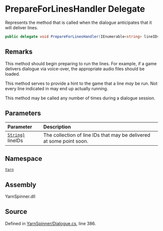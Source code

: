 # PrepareForLinesHandler Delegate

Represents the method that is called when the dialogue anticipates
that it will deliver lines.


```csharp
public delegate void PrepareForLinesHandler(IEnumerable<string> lineIDs);
```
## Remarks

This method should begin preparing to run the lines. For example,
if a game delivers dialogue via voice-over, the appropriate audio
files should be loaded.

This method serves to provide a hint to the game that a line _may_
be run. Not every line indicated in  may
end up actually running.

This method may be called any number of times during a dialogue
session.


## Parameters
|Parameter|Description|
|:---|:---|
|[`String}`](https://docs.microsoft.com/dotnet/api/System.Collections.Generic.IEnumerable{System.String}) lineIDs|The collection of line IDs that may be delivered at some point soon.|


## Namespace
[`Yarn`](/api/csharp/yarn/README.md)

## Assembly
YarnSpinner.dll

## Source
Defined in [YarnSpinner/Dialogue.cs](https://github.com/YarnSpinnerTool/YarnSpinner//blob/develop/YarnSpinner/Dialogue.cs#L386), line 386.
